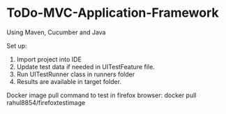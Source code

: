 # ToDo-MVC-Application-Framework
Using Maven, Cucumber and Java

Set up:
1. Import project into IDE
2. Update test data if needed in UITestFeature file.
3. Run UITestRunner class in runners folder
4. Results are available in target folder.

Docker image pull command to test in firefox browser: docker pull rahul8854/firefoxtestimage
